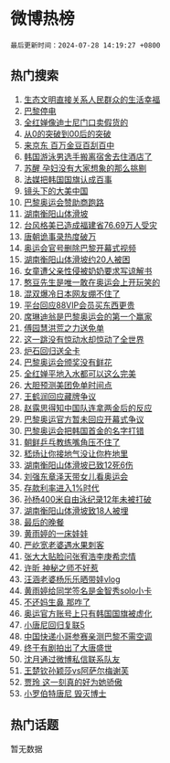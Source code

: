 # 微博热榜

`最后更新时间：2024-07-28 14:19:27 +0800`

## 热门搜索

1. [生态文明直接关系人民群众的生活幸福](https://m.weibo.cn/search?containerid=100103type%3D1%26t%3D10%26q%3D%23%E7%94%9F%E6%80%81%E6%96%87%E6%98%8E%E7%9B%B4%E6%8E%A5%E5%85%B3%E7%B3%BB%E4%BA%BA%E6%B0%91%E7%BE%A4%E4%BC%97%E7%9A%84%E7%94%9F%E6%B4%BB%E5%B9%B8%E7%A6%8F%23&stream_entry_id=51&isnewpage=1&extparam=seat%3D1%26stream_entry_id%3D51%26c_type%3D51%26q%3D%2523%25E7%2594%259F%25E6%2580%2581%25E6%2596%2587%25E6%2598%258E%25E7%259B%25B4%25E6%258E%25A5%25E5%2585%25B3%25E7%25B3%25BB%25E4%25BA%25BA%25E6%25B0%2591%25E7%25BE%25A4%25E4%25BC%2597%25E7%259A%2584%25E7%2594%259F%25E6%25B4%25BB%25E5%25B9%25B8%25E7%25A6%258F%2523%26cate%3D10103%26dgr%3D0%26pos%3D0%26filter_type%3Drealtimehot%26display_time%3D1722147566%26pre_seqid%3D17221475661630740303)
1. [巴黎停电](https://m.weibo.cn/search?containerid=100103type%3D1%26t%3D10%26q%3D%E5%B7%B4%E9%BB%8E%E5%81%9C%E7%94%B5&stream_entry_id=31&isnewpage=1&extparam=seat%3D1%26stream_entry_id%3D31%26flag%3D4%26realpos%3D1%26pos%3D0%26lcate%3D5001%26c_type%3D31%26filter_type%3Drealtimehot%26cate%3D5001%26dgr%3D0%26q%3D%25E5%25B7%25B4%25E9%25BB%258E%25E5%2581%259C%25E7%2594%25B5%26band_rank%3D1%26display_time%3D1722147566%26pre_seqid%3D17221475661630740303)
1. [全红婵像迪士尼门口卖假货的](https://m.weibo.cn/search?containerid=100103type%3D1%26t%3D10%26q%3D%E5%85%A8%E7%BA%A2%E5%A9%B5%E5%83%8F%E8%BF%AA%E5%A3%AB%E5%B0%BC%E9%97%A8%E5%8F%A3%E5%8D%96%E5%81%87%E8%B4%A7%E7%9A%84&stream_entry_id=31&isnewpage=1&extparam=seat%3D1%26stream_entry_id%3D31%26flag%3D1%26realpos%3D2%26pos%3D1%26lcate%3D5001%26c_type%3D31%26filter_type%3Drealtimehot%26cate%3D5001%26dgr%3D0%26q%3D%25E5%2585%25A8%25E7%25BA%25A2%25E5%25A9%25B5%25E5%2583%258F%25E8%25BF%25AA%25E5%25A3%25AB%25E5%25B0%25BC%25E9%2597%25A8%25E5%258F%25A3%25E5%258D%2596%25E5%2581%2587%25E8%25B4%25A7%25E7%259A%2584%26band_rank%3D2%26display_time%3D1722147566%26pre_seqid%3D17221475661630740303)
1. [从0的突破到00后的突破](https://m.weibo.cn/search?containerid=100103type%3D1%26t%3D10%26q%3D%23%E4%BB%8E0%E7%9A%84%E7%AA%81%E7%A0%B4%E5%88%B000%E5%90%8E%E7%9A%84%E7%AA%81%E7%A0%B4%23&stream_entry_id=31&isnewpage=1&extparam=seat%3D1%26stream_entry_id%3D31%26flag%3D0%26realpos%3D3%26pos%3D2%26lcate%3D5001%26c_type%3D31%26filter_type%3Drealtimehot%26cate%3D5001%26dgr%3D0%26q%3D%2523%25E4%25BB%258E0%25E7%259A%2584%25E7%25AA%2581%25E7%25A0%25B4%25E5%2588%25B000%25E5%2590%258E%25E7%259A%2584%25E7%25AA%2581%25E7%25A0%25B4%2523%26band_rank%3D3%26display_time%3D1722147566%26pre_seqid%3D17221475661630740303)
1. [来京东 百万金豆百刮百中](https://m.weibo.cn/search?containerid=100103type%3D1%26t%3D10%26q%3D%23%E6%9D%A5%E4%BA%AC%E4%B8%9C+%E7%99%BE%E4%B8%87%E9%87%91%E8%B1%86%E7%99%BE%E5%88%AE%E7%99%BE%E4%B8%AD%23&stream_entry_id=31&isnewpage=1&extparam=seat%3D1%26adid%3D248325%26is_ad_pos%3D1%26topic_ad%3D1%26filter_type%3Drealtimehot%26stream_entry_id%3D31%26c_type%3D31%26lcate%3D5001%26q%3D%2523%25E6%259D%25A5%25E4%25BA%25AC%25E4%25B8%259C%2520%25E7%2599%25BE%25E4%25B8%2587%25E9%2587%2591%25E8%25B1%2586%25E7%2599%25BE%25E5%2588%25AE%25E7%2599%25BE%25E4%25B8%25AD%2523%26cate%3D5001%26dgr%3D0%26pos%3D3%26band_rank%3D4%26display_time%3D1722147566%26pre_seqid%3D17221475661630740303)
1. [韩国游泳男选手搬离宿舍去住酒店了](https://m.weibo.cn/search?containerid=100103type%3D1%26t%3D10%26q%3D%23%E9%9F%A9%E5%9B%BD%E6%B8%B8%E6%B3%B3%E7%94%B7%E9%80%89%E6%89%8B%E6%90%AC%E7%A6%BB%E5%AE%BF%E8%88%8D%E5%8E%BB%E4%BD%8F%E9%85%92%E5%BA%97%E4%BA%86%23&stream_entry_id=31&isnewpage=1&extparam=seat%3D1%26stream_entry_id%3D31%26flag%3D2%26realpos%3D4%26pos%3D4%26lcate%3D5001%26c_type%3D31%26filter_type%3Drealtimehot%26cate%3D5001%26dgr%3D0%26q%3D%2523%25E9%259F%25A9%25E5%259B%25BD%25E6%25B8%25B8%25E6%25B3%25B3%25E7%2594%25B7%25E9%2580%2589%25E6%2589%258B%25E6%2590%25AC%25E7%25A6%25BB%25E5%25AE%25BF%25E8%2588%258D%25E5%258E%25BB%25E4%25BD%258F%25E9%2585%2592%25E5%25BA%2597%25E4%25BA%2586%2523%26band_rank%3D4%26display_time%3D1722147566%26pre_seqid%3D17221475661630740303)
1. [苏醒 孕妇没有大家想象的那么挑剔](https://m.weibo.cn/search?containerid=100103type%3D1%26t%3D10%26q%3D%E8%8B%8F%E9%86%92+%E5%AD%95%E5%A6%87%E6%B2%A1%E6%9C%89%E5%A4%A7%E5%AE%B6%E6%83%B3%E8%B1%A1%E7%9A%84%E9%82%A3%E4%B9%88%E6%8C%91%E5%89%94&stream_entry_id=31&isnewpage=1&extparam=seat%3D1%26stream_entry_id%3D31%26flag%3D2%26realpos%3D5%26pos%3D5%26lcate%3D5001%26c_type%3D31%26filter_type%3Drealtimehot%26cate%3D5001%26dgr%3D0%26q%3D%25E8%258B%258F%25E9%2586%2592%2520%25E5%25AD%2595%25E5%25A6%2587%25E6%25B2%25A1%25E6%259C%2589%25E5%25A4%25A7%25E5%25AE%25B6%25E6%2583%25B3%25E8%25B1%25A1%25E7%259A%2584%25E9%2582%25A3%25E4%25B9%2588%25E6%258C%2591%25E5%2589%2594%26band_rank%3D5%26display_time%3D1722147566%26pre_seqid%3D17221475661630740303)
1. [法媒把韩国国旗认成百事](https://m.weibo.cn/search?containerid=100103type%3D1%26t%3D10%26q%3D%23%E6%B3%95%E5%AA%92%E6%8A%8A%E9%9F%A9%E5%9B%BD%E5%9B%BD%E6%97%97%E8%AE%A4%E6%88%90%E7%99%BE%E4%BA%8B%23&stream_entry_id=31&isnewpage=1&extparam=seat%3D1%26stream_entry_id%3D31%26flag%3D1%26realpos%3D6%26pos%3D6%26lcate%3D5001%26c_type%3D31%26filter_type%3Drealtimehot%26cate%3D5001%26dgr%3D0%26q%3D%2523%25E6%25B3%2595%25E5%25AA%2592%25E6%258A%258A%25E9%259F%25A9%25E5%259B%25BD%25E5%259B%25BD%25E6%2597%2597%25E8%25AE%25A4%25E6%2588%2590%25E7%2599%25BE%25E4%25BA%258B%2523%26band_rank%3D6%26display_time%3D1722147566%26pre_seqid%3D17221475661630740303)
1. [镜头下的大美中国](https://m.weibo.cn/search?containerid=100103type%3D1%26t%3D10%26q%3D%23%E9%95%9C%E5%A4%B4%E4%B8%8B%E7%9A%84%E5%A4%A7%E7%BE%8E%E4%B8%AD%E5%9B%BD%23&stream_entry_id=31&isnewpage=1&extparam=seat%3D1%26adid%3D247109%26is_ad_pos%3D1%26pos%3D7%26filter_type%3Drealtimehot%26c_type%3D31%26stream_entry_id%3D31%26lcate%3D5001%26cate%3D5001%26dgr%3D0%26q%3D%2523%25E9%2595%259C%25E5%25A4%25B4%25E4%25B8%258B%25E7%259A%2584%25E5%25A4%25A7%25E7%25BE%258E%25E4%25B8%25AD%25E5%259B%25BD%2523%26band_rank%3D7%26display_time%3D1722147566%26pre_seqid%3D17221475661630740303)
1. [巴黎奥运会赞助商跑路](https://m.weibo.cn/search?containerid=100103type%3D1%26t%3D10%26q%3D%23%E5%B7%B4%E9%BB%8E%E5%A5%A5%E8%BF%90%E4%BC%9A%E8%B5%9E%E5%8A%A9%E5%95%86%E8%B7%91%E8%B7%AF%23&stream_entry_id=31&isnewpage=1&extparam=seat%3D1%26stream_entry_id%3D31%26flag%3D0%26realpos%3D7%26pos%3D8%26lcate%3D5001%26c_type%3D31%26filter_type%3Drealtimehot%26cate%3D5001%26dgr%3D0%26q%3D%2523%25E5%25B7%25B4%25E9%25BB%258E%25E5%25A5%25A5%25E8%25BF%2590%25E4%25BC%259A%25E8%25B5%259E%25E5%258A%25A9%25E5%2595%2586%25E8%25B7%2591%25E8%25B7%25AF%2523%26band_rank%3D7%26display_time%3D1722147566%26pre_seqid%3D17221475661630740303)
1. [湖南衡阳山体滑坡](https://m.weibo.cn/search?containerid=100103type%3D1%26t%3D10%26q%3D%23%E6%B9%96%E5%8D%97%E8%A1%A1%E9%98%B3%E5%B1%B1%E4%BD%93%E6%BB%91%E5%9D%A1%23&stream_entry_id=31&isnewpage=1&extparam=seat%3D1%26stream_entry_id%3D31%26flag%3D1%26realpos%3D8%26pos%3D9%26lcate%3D5001%26c_type%3D31%26filter_type%3Drealtimehot%26cate%3D5001%26dgr%3D0%26q%3D%2523%25E6%25B9%2596%25E5%258D%2597%25E8%25A1%25A1%25E9%2598%25B3%25E5%25B1%25B1%25E4%25BD%2593%25E6%25BB%2591%25E5%259D%25A1%2523%26band_rank%3D8%26display_time%3D1722147566%26pre_seqid%3D17221475661630740303)
1. [台风格美已造成福建省76.69万人受灾](https://m.weibo.cn/search?containerid=100103type%3D1%26t%3D10%26q%3D%23%E5%8F%B0%E9%A3%8E%E6%A0%BC%E7%BE%8E%E5%B7%B2%E9%80%A0%E6%88%90%E7%A6%8F%E5%BB%BA%E7%9C%8176.69%E4%B8%87%E4%BA%BA%E5%8F%97%E7%81%BE%23&stream_entry_id=31&isnewpage=1&extparam=seat%3D1%26stream_entry_id%3D31%26flag%3D0%26realpos%3D9%26pos%3D10%26lcate%3D5001%26c_type%3D31%26filter_type%3Drealtimehot%26cate%3D5001%26dgr%3D0%26q%3D%2523%25E5%258F%25B0%25E9%25A3%258E%25E6%25A0%25BC%25E7%25BE%258E%25E5%25B7%25B2%25E9%2580%25A0%25E6%2588%2590%25E7%25A6%258F%25E5%25BB%25BA%25E7%259C%258176.69%25E4%25B8%2587%25E4%25BA%25BA%25E5%258F%2597%25E7%2581%25BE%2523%26band_rank%3D9%26display_time%3D1722147566%26pre_seqid%3D17221475661630740303)
1. [唐朝诡事录热度破万](https://m.weibo.cn/search?containerid=100103type%3D1%26t%3D10%26q%3D%E5%94%90%E6%9C%9D%E8%AF%A1%E4%BA%8B%E5%BD%95%E7%83%AD%E5%BA%A6%E7%A0%B4%E4%B8%87&stream_entry_id=31&isnewpage=1&extparam=seat%3D1%26stream_entry_id%3D31%26flag%3D1%26realpos%3D10%26pos%3D11%26lcate%3D5001%26c_type%3D31%26filter_type%3Drealtimehot%26cate%3D5001%26dgr%3D0%26q%3D%25E5%2594%2590%25E6%259C%259D%25E8%25AF%25A1%25E4%25BA%258B%25E5%25BD%2595%25E7%2583%25AD%25E5%25BA%25A6%25E7%25A0%25B4%25E4%25B8%2587%26band_rank%3D10%26display_time%3D1722147566%26pre_seqid%3D17221475661630740303)
1. [奥运会官号删除巴黎开幕式视频](https://m.weibo.cn/search?containerid=100103type%3D1%26t%3D10%26q%3D%23%E5%A5%A5%E8%BF%90%E4%BC%9A%E5%AE%98%E5%8F%B7%E5%88%A0%E9%99%A4%E5%B7%B4%E9%BB%8E%E5%BC%80%E5%B9%95%E5%BC%8F%E8%A7%86%E9%A2%91%23&stream_entry_id=31&isnewpage=1&extparam=seat%3D1%26stream_entry_id%3D31%26flag%3D2%26realpos%3D11%26pos%3D12%26lcate%3D5001%26c_type%3D31%26filter_type%3Drealtimehot%26cate%3D5001%26dgr%3D0%26q%3D%2523%25E5%25A5%25A5%25E8%25BF%2590%25E4%25BC%259A%25E5%25AE%2598%25E5%258F%25B7%25E5%2588%25A0%25E9%2599%25A4%25E5%25B7%25B4%25E9%25BB%258E%25E5%25BC%2580%25E5%25B9%2595%25E5%25BC%258F%25E8%25A7%2586%25E9%25A2%2591%2523%26band_rank%3D11%26display_time%3D1722147566%26pre_seqid%3D17221475661630740303)
1. [湖南衡阳山体滑坡约20人被困](https://m.weibo.cn/search?containerid=100103type%3D1%26t%3D10%26q%3D%23%E6%B9%96%E5%8D%97%E8%A1%A1%E9%98%B3%E5%B1%B1%E4%BD%93%E6%BB%91%E5%9D%A1%E7%BA%A620%E4%BA%BA%E8%A2%AB%E5%9B%B0%23&stream_entry_id=31&isnewpage=1&extparam=seat%3D1%26stream_entry_id%3D31%26flag%3D0%26realpos%3D12%26pos%3D13%26lcate%3D5001%26c_type%3D31%26filter_type%3Drealtimehot%26cate%3D5001%26dgr%3D0%26q%3D%2523%25E6%25B9%2596%25E5%258D%2597%25E8%25A1%25A1%25E9%2598%25B3%25E5%25B1%25B1%25E4%25BD%2593%25E6%25BB%2591%25E5%259D%25A1%25E7%25BA%25A620%25E4%25BA%25BA%25E8%25A2%25AB%25E5%259B%25B0%2523%26band_rank%3D12%26display_time%3D1722147566%26pre_seqid%3D17221475661630740303)
1. [女童遭父亲性侵被奶奶要求写谅解书](https://m.weibo.cn/search?containerid=100103type%3D1%26t%3D10%26q%3D%23%E5%A5%B3%E7%AB%A5%E9%81%AD%E7%88%B6%E4%BA%B2%E6%80%A7%E4%BE%B5%E8%A2%AB%E5%A5%B6%E5%A5%B6%E8%A6%81%E6%B1%82%E5%86%99%E8%B0%85%E8%A7%A3%E4%B9%A6%23&stream_entry_id=31&isnewpage=1&extparam=seat%3D1%26stream_entry_id%3D31%26flag%3D0%26realpos%3D13%26pos%3D14%26lcate%3D5001%26c_type%3D31%26filter_type%3Drealtimehot%26cate%3D5001%26dgr%3D0%26q%3D%2523%25E5%25A5%25B3%25E7%25AB%25A5%25E9%2581%25AD%25E7%2588%25B6%25E4%25BA%25B2%25E6%2580%25A7%25E4%25BE%25B5%25E8%25A2%25AB%25E5%25A5%25B6%25E5%25A5%25B6%25E8%25A6%2581%25E6%25B1%2582%25E5%2586%2599%25E8%25B0%2585%25E8%25A7%25A3%25E4%25B9%25A6%2523%26band_rank%3D13%26display_time%3D1722147566%26pre_seqid%3D17221475661630740303)
1. [憨豆先生是唯一敢在奥运会上开玩笑的](https://m.weibo.cn/search?containerid=100103type%3D1%26t%3D10%26q%3D%E6%86%A8%E8%B1%86%E5%85%88%E7%94%9F%E6%98%AF%E5%94%AF%E4%B8%80%E6%95%A2%E5%9C%A8%E5%A5%A5%E8%BF%90%E4%BC%9A%E4%B8%8A%E5%BC%80%E7%8E%A9%E7%AC%91%E7%9A%84&stream_entry_id=31&isnewpage=1&extparam=seat%3D1%26stream_entry_id%3D31%26flag%3D2%26realpos%3D14%26pos%3D15%26lcate%3D5001%26c_type%3D31%26filter_type%3Drealtimehot%26cate%3D5001%26dgr%3D0%26q%3D%25E6%2586%25A8%25E8%25B1%2586%25E5%2585%2588%25E7%2594%259F%25E6%2598%25AF%25E5%2594%25AF%25E4%25B8%2580%25E6%2595%25A2%25E5%259C%25A8%25E5%25A5%25A5%25E8%25BF%2590%25E4%25BC%259A%25E4%25B8%258A%25E5%25BC%2580%25E7%258E%25A9%25E7%25AC%2591%25E7%259A%2584%26band_rank%3D14%26display_time%3D1722147566%26pre_seqid%3D17221475661630740303)
1. [混双爆冷日本网友绷不住了](https://m.weibo.cn/search?containerid=100103type%3D1%26t%3D10%26q%3D%23%E6%B7%B7%E5%8F%8C%E7%88%86%E5%86%B7%E6%97%A5%E6%9C%AC%E7%BD%91%E5%8F%8B%E7%BB%B7%E4%B8%8D%E4%BD%8F%E4%BA%86%23&stream_entry_id=31&isnewpage=1&extparam=seat%3D1%26stream_entry_id%3D31%26flag%3D0%26realpos%3D15%26pos%3D16%26lcate%3D5001%26c_type%3D31%26filter_type%3Drealtimehot%26cate%3D5001%26dgr%3D0%26q%3D%2523%25E6%25B7%25B7%25E5%258F%258C%25E7%2588%2586%25E5%2586%25B7%25E6%2597%25A5%25E6%259C%25AC%25E7%25BD%2591%25E5%258F%258B%25E7%25BB%25B7%25E4%25B8%258D%25E4%25BD%258F%25E4%25BA%2586%2523%26band_rank%3D15%26display_time%3D1722147566%26pre_seqid%3D17221475661630740303)
1. [平台回应88VIP会员买东西更贵](https://m.weibo.cn/search?containerid=100103type%3D1%26t%3D10%26q%3D%23%E5%B9%B3%E5%8F%B0%E5%9B%9E%E5%BA%9488VIP%E4%BC%9A%E5%91%98%E4%B9%B0%E4%B8%9C%E8%A5%BF%E6%9B%B4%E8%B4%B5%23&stream_entry_id=31&isnewpage=1&extparam=seat%3D1%26stream_entry_id%3D31%26flag%3D1%26realpos%3D16%26pos%3D17%26lcate%3D5001%26c_type%3D31%26filter_type%3Drealtimehot%26cate%3D5001%26dgr%3D0%26q%3D%2523%25E5%25B9%25B3%25E5%258F%25B0%25E5%259B%259E%25E5%25BA%259488VIP%25E4%25BC%259A%25E5%2591%2598%25E4%25B9%25B0%25E4%25B8%259C%25E8%25A5%25BF%25E6%259B%25B4%25E8%25B4%25B5%2523%26band_rank%3D16%26display_time%3D1722147566%26pre_seqid%3D17221475661630740303)
1. [席琳迪翁是巴黎奥运会的第一个赢家](https://m.weibo.cn/search?containerid=100103type%3D1%26t%3D10%26q%3D%23%E5%B8%AD%E7%90%B3%E8%BF%AA%E7%BF%81%E6%98%AF%E5%B7%B4%E9%BB%8E%E5%A5%A5%E8%BF%90%E4%BC%9A%E7%9A%84%E7%AC%AC%E4%B8%80%E4%B8%AA%E8%B5%A2%E5%AE%B6%23&stream_entry_id=31&isnewpage=1&extparam=seat%3D1%26stream_entry_id%3D31%26flag%3D0%26realpos%3D17%26pos%3D18%26lcate%3D5001%26c_type%3D31%26filter_type%3Drealtimehot%26cate%3D5001%26dgr%3D0%26q%3D%2523%25E5%25B8%25AD%25E7%2590%25B3%25E8%25BF%25AA%25E7%25BF%2581%25E6%2598%25AF%25E5%25B7%25B4%25E9%25BB%258E%25E5%25A5%25A5%25E8%25BF%2590%25E4%25BC%259A%25E7%259A%2584%25E7%25AC%25AC%25E4%25B8%2580%25E4%25B8%25AA%25E8%25B5%25A2%25E5%25AE%25B6%2523%26band_rank%3D17%26display_time%3D1722147566%26pre_seqid%3D17221475661630740303)
1. [傅园慧洪荒之力送免单](https://m.weibo.cn/search?containerid=100103type%3D1%26t%3D10%26q%3D%23%E5%82%85%E5%9B%AD%E6%85%A7%E6%B4%AA%E8%8D%92%E4%B9%8B%E5%8A%9B%E9%80%81%E5%85%8D%E5%8D%95%23&stream_entry_id=31&isnewpage=1&extparam=seat%3D1%26adid%3D246571%26flag%3D0%26realpos%3D18%26pos%3D19%26filter_type%3Drealtimehot%26c_type%3D31%26stream_entry_id%3D31%26lcate%3D5001%26cate%3D5001%26dgr%3D0%26q%3D%2523%25E5%2582%2585%25E5%259B%25AD%25E6%2585%25A7%25E6%25B4%25AA%25E8%258D%2592%25E4%25B9%258B%25E5%258A%259B%25E9%2580%2581%25E5%2585%258D%25E5%258D%2595%2523%26band_rank%3D18%26display_time%3D1722147566%26pre_seqid%3D17221475661630740303)
1. [这一跳没有惊动水却惊动了全世界](https://m.weibo.cn/search?containerid=100103type%3D1%26t%3D10%26q%3D%E8%BF%99%E4%B8%80%E8%B7%B3%E6%B2%A1%E6%9C%89%E6%83%8A%E5%8A%A8%E6%B0%B4%E5%8D%B4%E6%83%8A%E5%8A%A8%E4%BA%86%E5%85%A8%E4%B8%96%E7%95%8C&stream_entry_id=31&isnewpage=1&extparam=seat%3D1%26stream_entry_id%3D31%26flag%3D0%26realpos%3D19%26pos%3D20%26lcate%3D5001%26c_type%3D31%26filter_type%3Drealtimehot%26cate%3D5001%26dgr%3D0%26q%3D%25E8%25BF%2599%25E4%25B8%2580%25E8%25B7%25B3%25E6%25B2%25A1%25E6%259C%2589%25E6%2583%258A%25E5%258A%25A8%25E6%25B0%25B4%25E5%258D%25B4%25E6%2583%258A%25E5%258A%25A8%25E4%25BA%2586%25E5%2585%25A8%25E4%25B8%2596%25E7%2595%258C%26band_rank%3D19%26display_time%3D1722147566%26pre_seqid%3D17221475661630740303)
1. [炉石回归送全卡](https://m.weibo.cn/search?containerid=100103type%3D1%26t%3D10%26q%3D%23%E7%82%89%E7%9F%B3%E5%9B%9E%E5%BD%92%E9%80%81%E5%85%A8%E5%8D%A1%23&stream_entry_id=31&isnewpage=1&extparam=seat%3D1%26stream_entry_id%3D31%26flag%3D1%26realpos%3D20%26pos%3D21%26lcate%3D5001%26c_type%3D31%26filter_type%3Drealtimehot%26cate%3D5001%26dgr%3D0%26q%3D%2523%25E7%2582%2589%25E7%259F%25B3%25E5%259B%259E%25E5%25BD%2592%25E9%2580%2581%25E5%2585%25A8%25E5%258D%25A1%2523%26band_rank%3D20%26display_time%3D1722147566%26pre_seqid%3D17221475661630740303)
1. [巴黎奥运会颁奖没有鲜花](https://m.weibo.cn/search?containerid=100103type%3D1%26t%3D10%26q%3D%23%E5%B7%B4%E9%BB%8E%E5%A5%A5%E8%BF%90%E4%BC%9A%E9%A2%81%E5%A5%96%E6%B2%A1%E6%9C%89%E9%B2%9C%E8%8A%B1%23&stream_entry_id=31&isnewpage=1&extparam=seat%3D1%26stream_entry_id%3D31%26flag%3D0%26realpos%3D21%26pos%3D22%26lcate%3D5001%26c_type%3D31%26filter_type%3Drealtimehot%26cate%3D5001%26dgr%3D0%26q%3D%2523%25E5%25B7%25B4%25E9%25BB%258E%25E5%25A5%25A5%25E8%25BF%2590%25E4%25BC%259A%25E9%25A2%2581%25E5%25A5%2596%25E6%25B2%25A1%25E6%259C%2589%25E9%25B2%259C%25E8%258A%25B1%2523%26band_rank%3D21%26display_time%3D1722147566%26pre_seqid%3D17221475661630740303)
1. [全红婵平地入水都可以这么完美](https://m.weibo.cn/search?containerid=100103type%3D1%26t%3D10%26q%3D%23%E5%85%A8%E7%BA%A2%E5%A9%B5%E5%B9%B3%E5%9C%B0%E5%85%A5%E6%B0%B4%E9%83%BD%E5%8F%AF%E4%BB%A5%E8%BF%99%E4%B9%88%E5%AE%8C%E7%BE%8E%23&stream_entry_id=31&isnewpage=1&extparam=seat%3D1%26stream_entry_id%3D31%26flag%3D1%26realpos%3D22%26pos%3D23%26lcate%3D5001%26c_type%3D31%26filter_type%3Drealtimehot%26cate%3D5001%26dgr%3D0%26q%3D%2523%25E5%2585%25A8%25E7%25BA%25A2%25E5%25A9%25B5%25E5%25B9%25B3%25E5%259C%25B0%25E5%2585%25A5%25E6%25B0%25B4%25E9%2583%25BD%25E5%258F%25AF%25E4%25BB%25A5%25E8%25BF%2599%25E4%25B9%2588%25E5%25AE%258C%25E7%25BE%258E%2523%26band_rank%3D22%26display_time%3D1722147566%26pre_seqid%3D17221475661630740303)
1. [大胆预测美团免单时间点](https://m.weibo.cn/search?containerid=100103type%3D1%26t%3D10%26q%3D%E5%A4%A7%E8%83%86%E9%A2%84%E6%B5%8B%E7%BE%8E%E5%9B%A2%E5%85%8D%E5%8D%95%E6%97%B6%E9%97%B4%E7%82%B9&stream_entry_id=31&isnewpage=1&extparam=seat%3D1%26adid%3D248412%26flag%3D0%26realpos%3D23%26pos%3D24%26filter_type%3Drealtimehot%26c_type%3D31%26stream_entry_id%3D31%26lcate%3D5001%26cate%3D5001%26dgr%3D0%26q%3D%25E5%25A4%25A7%25E8%2583%2586%25E9%25A2%2584%25E6%25B5%258B%25E7%25BE%258E%25E5%259B%25A2%25E5%2585%258D%25E5%258D%2595%25E6%2597%25B6%25E9%2597%25B4%25E7%2582%25B9%26band_rank%3D23%26display_time%3D1722147566%26pre_seqid%3D17221475661630740303)
1. [王鹤润回应藏牌争议](https://m.weibo.cn/search?containerid=100103type%3D1%26t%3D10%26q%3D%23%E7%8E%8B%E9%B9%A4%E6%B6%A6%E5%9B%9E%E5%BA%94%E8%97%8F%E7%89%8C%E4%BA%89%E8%AE%AE%23&stream_entry_id=31&isnewpage=1&extparam=seat%3D1%26stream_entry_id%3D31%26flag%3D1%26realpos%3D24%26pos%3D25%26lcate%3D5001%26c_type%3D31%26filter_type%3Drealtimehot%26cate%3D5001%26dgr%3D0%26q%3D%2523%25E7%258E%258B%25E9%25B9%25A4%25E6%25B6%25A6%25E5%259B%259E%25E5%25BA%2594%25E8%2597%258F%25E7%2589%258C%25E4%25BA%2589%25E8%25AE%25AE%2523%26band_rank%3D24%26display_time%3D1722147566%26pre_seqid%3D17221475661630740303)
1. [赵露思得知中国队连拿两金后的反应](https://m.weibo.cn/search?containerid=100103type%3D1%26t%3D10%26q%3D%23%E8%B5%B5%E9%9C%B2%E6%80%9D%E5%BE%97%E7%9F%A5%E4%B8%AD%E5%9B%BD%E9%98%9F%E8%BF%9E%E6%8B%BF%E4%B8%A4%E9%87%91%E5%90%8E%E7%9A%84%E5%8F%8D%E5%BA%94%23&stream_entry_id=31&isnewpage=1&extparam=seat%3D1%26stream_entry_id%3D31%26flag%3D2%26realpos%3D25%26pos%3D26%26lcate%3D5001%26c_type%3D31%26filter_type%3Drealtimehot%26cate%3D5001%26dgr%3D0%26q%3D%2523%25E8%25B5%25B5%25E9%259C%25B2%25E6%2580%259D%25E5%25BE%2597%25E7%259F%25A5%25E4%25B8%25AD%25E5%259B%25BD%25E9%2598%259F%25E8%25BF%259E%25E6%258B%25BF%25E4%25B8%25A4%25E9%2587%2591%25E5%2590%258E%25E7%259A%2584%25E5%258F%258D%25E5%25BA%2594%2523%26band_rank%3D25%26display_time%3D1722147566%26pre_seqid%3D17221475661630740303)
1. [巴黎奥运官方暂未回应开幕式争议](https://m.weibo.cn/search?containerid=100103type%3D1%26t%3D10%26q%3D%23%E5%B7%B4%E9%BB%8E%E5%A5%A5%E8%BF%90%E5%AE%98%E6%96%B9%E6%9A%82%E6%9C%AA%E5%9B%9E%E5%BA%94%E5%BC%80%E5%B9%95%E5%BC%8F%E4%BA%89%E8%AE%AE%23&stream_entry_id=31&isnewpage=1&extparam=seat%3D1%26stream_entry_id%3D31%26flag%3D1%26realpos%3D26%26pos%3D27%26lcate%3D5001%26c_type%3D31%26filter_type%3Drealtimehot%26cate%3D5001%26dgr%3D0%26q%3D%2523%25E5%25B7%25B4%25E9%25BB%258E%25E5%25A5%25A5%25E8%25BF%2590%25E5%25AE%2598%25E6%2596%25B9%25E6%259A%2582%25E6%259C%25AA%25E5%259B%259E%25E5%25BA%2594%25E5%25BC%2580%25E5%25B9%2595%25E5%25BC%258F%25E4%25BA%2589%25E8%25AE%25AE%2523%26band_rank%3D26%26display_time%3D1722147566%26pre_seqid%3D17221475661630740303)
1. [巴黎奥运会把韩国首金的名字打错](https://m.weibo.cn/search?containerid=100103type%3D1%26t%3D10%26q%3D%23%E5%B7%B4%E9%BB%8E%E5%A5%A5%E8%BF%90%E4%BC%9A%E6%8A%8A%E9%9F%A9%E5%9B%BD%E9%A6%96%E9%87%91%E7%9A%84%E5%90%8D%E5%AD%97%E6%89%93%E9%94%99%23&stream_entry_id=31&isnewpage=1&extparam=seat%3D1%26stream_entry_id%3D31%26flag%3D0%26realpos%3D27%26pos%3D28%26lcate%3D5001%26c_type%3D31%26filter_type%3Drealtimehot%26cate%3D5001%26dgr%3D0%26q%3D%2523%25E5%25B7%25B4%25E9%25BB%258E%25E5%25A5%25A5%25E8%25BF%2590%25E4%25BC%259A%25E6%258A%258A%25E9%259F%25A9%25E5%259B%25BD%25E9%25A6%2596%25E9%2587%2591%25E7%259A%2584%25E5%2590%258D%25E5%25AD%2597%25E6%2589%2593%25E9%2594%2599%2523%26band_rank%3D27%26display_time%3D1722147566%26pre_seqid%3D17221475661630740303)
1. [朝鲜乒乓教练嘴角压不住了](https://m.weibo.cn/search?containerid=100103type%3D1%26t%3D10%26q%3D%23%E6%9C%9D%E9%B2%9C%E4%B9%92%E4%B9%93%E6%95%99%E7%BB%83%E5%98%B4%E8%A7%92%E5%8E%8B%E4%B8%8D%E4%BD%8F%E4%BA%86%23&stream_entry_id=31&isnewpage=1&extparam=seat%3D1%26stream_entry_id%3D31%26flag%3D0%26realpos%3D28%26pos%3D29%26lcate%3D5001%26c_type%3D31%26filter_type%3Drealtimehot%26cate%3D5001%26dgr%3D0%26q%3D%2523%25E6%259C%259D%25E9%25B2%259C%25E4%25B9%2592%25E4%25B9%2593%25E6%2595%2599%25E7%25BB%2583%25E5%2598%25B4%25E8%25A7%2592%25E5%258E%258B%25E4%25B8%258D%25E4%25BD%258F%25E4%25BA%2586%2523%26band_rank%3D28%26display_time%3D1722147566%26pre_seqid%3D17221475661630740303)
1. [嵇炀让你接地气没让你杵地里](https://m.weibo.cn/search?containerid=100103type%3D1%26t%3D10%26q%3D%E5%B5%87%E7%82%80%E8%AE%A9%E4%BD%A0%E6%8E%A5%E5%9C%B0%E6%B0%94%E6%B2%A1%E8%AE%A9%E4%BD%A0%E6%9D%B5%E5%9C%B0%E9%87%8C&stream_entry_id=31&isnewpage=1&extparam=seat%3D1%26stream_entry_id%3D31%26flag%3D1%26realpos%3D29%26pos%3D30%26lcate%3D5001%26c_type%3D31%26filter_type%3Drealtimehot%26cate%3D5001%26dgr%3D0%26q%3D%25E5%25B5%2587%25E7%2582%2580%25E8%25AE%25A9%25E4%25BD%25A0%25E6%258E%25A5%25E5%259C%25B0%25E6%25B0%2594%25E6%25B2%25A1%25E8%25AE%25A9%25E4%25BD%25A0%25E6%259D%25B5%25E5%259C%25B0%25E9%2587%258C%26band_rank%3D29%26display_time%3D1722147566%26pre_seqid%3D17221475661630740303)
1. [湖南衡阳山体滑坡已致12死6伤](https://m.weibo.cn/search?containerid=100103type%3D1%26t%3D10%26q%3D%23%E6%B9%96%E5%8D%97%E8%A1%A1%E9%98%B3%E5%B1%B1%E4%BD%93%E6%BB%91%E5%9D%A1%E5%B7%B2%E8%87%B412%E6%AD%BB6%E4%BC%A4%23&stream_entry_id=31&isnewpage=1&extparam=seat%3D1%26stream_entry_id%3D31%26flag%3D1%26realpos%3D30%26pos%3D31%26lcate%3D5001%26c_type%3D31%26filter_type%3Drealtimehot%26cate%3D5001%26dgr%3D0%26q%3D%2523%25E6%25B9%2596%25E5%258D%2597%25E8%25A1%25A1%25E9%2598%25B3%25E5%25B1%25B1%25E4%25BD%2593%25E6%25BB%2591%25E5%259D%25A1%25E5%25B7%25B2%25E8%2587%25B412%25E6%25AD%25BB6%25E4%25BC%25A4%2523%26band_rank%3D30%26display_time%3D1722147566%26pre_seqid%3D17221475661630740303)
1. [刘强东章泽天带女儿看奥运会](https://m.weibo.cn/search?containerid=100103type%3D1%26t%3D10%26q%3D%23%E5%88%98%E5%BC%BA%E4%B8%9C%E7%AB%A0%E6%B3%BD%E5%A4%A9%E5%B8%A6%E5%A5%B3%E5%84%BF%E7%9C%8B%E5%A5%A5%E8%BF%90%E4%BC%9A%23&stream_entry_id=31&isnewpage=1&extparam=seat%3D1%26stream_entry_id%3D31%26flag%3D1%26realpos%3D31%26pos%3D32%26lcate%3D5001%26c_type%3D31%26filter_type%3Drealtimehot%26cate%3D5001%26dgr%3D0%26q%3D%2523%25E5%2588%2598%25E5%25BC%25BA%25E4%25B8%259C%25E7%25AB%25A0%25E6%25B3%25BD%25E5%25A4%25A9%25E5%25B8%25A6%25E5%25A5%25B3%25E5%2584%25BF%25E7%259C%258B%25E5%25A5%25A5%25E8%25BF%2590%25E4%25BC%259A%2523%26band_rank%3D31%26display_time%3D1722147566%26pre_seqid%3D17221475661630740303)
1. [存款利率进入1%时代](https://m.weibo.cn/search?containerid=100103type%3D1%26t%3D10%26q%3D%23%E5%AD%98%E6%AC%BE%E5%88%A9%E7%8E%87%E8%BF%9B%E5%85%A51%25%E6%97%B6%E4%BB%A3%23&stream_entry_id=31&isnewpage=1&extparam=seat%3D1%26stream_entry_id%3D31%26flag%3D1%26realpos%3D32%26pos%3D33%26lcate%3D5001%26c_type%3D31%26filter_type%3Drealtimehot%26cate%3D5001%26dgr%3D0%26q%3D%2523%25E5%25AD%2598%25E6%25AC%25BE%25E5%2588%25A9%25E7%258E%2587%25E8%25BF%259B%25E5%2585%25A51%2525%25E6%2597%25B6%25E4%25BB%25A3%2523%26band_rank%3D32%26display_time%3D1722147566%26pre_seqid%3D17221475661630740303)
1. [孙杨400米自由泳纪录12年未被打破](https://m.weibo.cn/search?containerid=100103type%3D1%26t%3D10%26q%3D%23%E5%AD%99%E6%9D%A8400%E7%B1%B3%E8%87%AA%E7%94%B1%E6%B3%B3%E7%BA%AA%E5%BD%9512%E5%B9%B4%E6%9C%AA%E8%A2%AB%E6%89%93%E7%A0%B4%23&stream_entry_id=31&isnewpage=1&extparam=seat%3D1%26stream_entry_id%3D31%26flag%3D0%26realpos%3D33%26pos%3D34%26lcate%3D5001%26c_type%3D31%26filter_type%3Drealtimehot%26cate%3D5001%26dgr%3D0%26q%3D%2523%25E5%25AD%2599%25E6%259D%25A8400%25E7%25B1%25B3%25E8%2587%25AA%25E7%2594%25B1%25E6%25B3%25B3%25E7%25BA%25AA%25E5%25BD%259512%25E5%25B9%25B4%25E6%259C%25AA%25E8%25A2%25AB%25E6%2589%2593%25E7%25A0%25B4%2523%26band_rank%3D33%26display_time%3D1722147566%26pre_seqid%3D17221475661630740303)
1. [湖南衡阳山体滑坡致18人被埋](https://m.weibo.cn/search?containerid=100103type%3D1%26t%3D10%26q%3D%23%E6%B9%96%E5%8D%97%E8%A1%A1%E9%98%B3%E5%B1%B1%E4%BD%93%E6%BB%91%E5%9D%A1%E8%87%B418%E4%BA%BA%E8%A2%AB%E5%9F%8B%23&stream_entry_id=31&isnewpage=1&extparam=seat%3D1%26stream_entry_id%3D31%26flag%3D0%26realpos%3D34%26pos%3D35%26lcate%3D5001%26c_type%3D31%26filter_type%3Drealtimehot%26cate%3D5001%26dgr%3D0%26q%3D%2523%25E6%25B9%2596%25E5%258D%2597%25E8%25A1%25A1%25E9%2598%25B3%25E5%25B1%25B1%25E4%25BD%2593%25E6%25BB%2591%25E5%259D%25A1%25E8%2587%25B418%25E4%25BA%25BA%25E8%25A2%25AB%25E5%259F%258B%2523%26band_rank%3D34%26display_time%3D1722147566%26pre_seqid%3D17221475661630740303)
1. [最后的晚餐](https://m.weibo.cn/search?containerid=100103type%3D1%26t%3D10%26q%3D%E6%9C%80%E5%90%8E%E7%9A%84%E6%99%9A%E9%A4%90&stream_entry_id=31&isnewpage=1&extparam=seat%3D1%26stream_entry_id%3D31%26flag%3D0%26realpos%3D35%26pos%3D36%26lcate%3D5001%26c_type%3D31%26filter_type%3Drealtimehot%26cate%3D5001%26dgr%3D0%26q%3D%25E6%259C%2580%25E5%2590%258E%25E7%259A%2584%25E6%2599%259A%25E9%25A4%2590%26band_rank%3D35%26display_time%3D1722147566%26pre_seqid%3D17221475661630740303)
1. [黄雨婷的一床娃娃](https://m.weibo.cn/search?containerid=100103type%3D1%26t%3D10%26q%3D%23%E9%BB%84%E9%9B%A8%E5%A9%B7%E7%9A%84%E4%B8%80%E5%BA%8A%E5%A8%83%E5%A8%83%23&stream_entry_id=31&isnewpage=1&extparam=seat%3D1%26stream_entry_id%3D31%26flag%3D1%26realpos%3D36%26pos%3D37%26lcate%3D5001%26c_type%3D31%26filter_type%3Drealtimehot%26cate%3D5001%26dgr%3D0%26q%3D%2523%25E9%25BB%2584%25E9%259B%25A8%25E5%25A9%25B7%25E7%259A%2584%25E4%25B8%2580%25E5%25BA%258A%25E5%25A8%2583%25E5%25A8%2583%2523%26band_rank%3D36%26display_time%3D1722147566%26pre_seqid%3D17221475661630740303)
1. [严屹宽老婆遇水果刺客](https://m.weibo.cn/search?containerid=100103type%3D1%26t%3D10%26q%3D%23%E4%B8%A5%E5%B1%B9%E5%AE%BD%E8%80%81%E5%A9%86%E9%81%87%E6%B0%B4%E6%9E%9C%E5%88%BA%E5%AE%A2%23&stream_entry_id=31&isnewpage=1&extparam=seat%3D1%26stream_entry_id%3D31%26flag%3D1%26realpos%3D37%26pos%3D38%26lcate%3D5001%26c_type%3D31%26filter_type%3Drealtimehot%26cate%3D5001%26dgr%3D0%26q%3D%2523%25E4%25B8%25A5%25E5%25B1%25B9%25E5%25AE%25BD%25E8%2580%2581%25E5%25A9%2586%25E9%2581%2587%25E6%25B0%25B4%25E6%259E%259C%25E5%2588%25BA%25E5%25AE%25A2%2523%26band_rank%3D37%26display_time%3D1722147566%26pre_seqid%3D17221475661630740303)
1. [张大大贴脸问张宥浩李庚希恋情](https://m.weibo.cn/search?containerid=100103type%3D1%26t%3D10%26q%3D%23%E5%BC%A0%E5%A4%A7%E5%A4%A7%E8%B4%B4%E8%84%B8%E9%97%AE%E5%BC%A0%E5%AE%A5%E6%B5%A9%E6%9D%8E%E5%BA%9A%E5%B8%8C%E6%81%8B%E6%83%85%23&stream_entry_id=31&isnewpage=1&extparam=seat%3D1%26stream_entry_id%3D31%26flag%3D1%26realpos%3D38%26pos%3D39%26lcate%3D5001%26c_type%3D31%26filter_type%3Drealtimehot%26cate%3D5001%26dgr%3D0%26q%3D%2523%25E5%25BC%25A0%25E5%25A4%25A7%25E5%25A4%25A7%25E8%25B4%25B4%25E8%2584%25B8%25E9%2597%25AE%25E5%25BC%25A0%25E5%25AE%25A5%25E6%25B5%25A9%25E6%259D%258E%25E5%25BA%259A%25E5%25B8%258C%25E6%2581%258B%25E6%2583%2585%2523%26band_rank%3D38%26display_time%3D1722147566%26pre_seqid%3D17221475661630740303)
1. [许昕 神秘之师不好惹](https://m.weibo.cn/search?containerid=100103type%3D1%26t%3D10%26q%3D%E8%AE%B8%E6%98%95+%E7%A5%9E%E7%A7%98%E4%B9%8B%E5%B8%88%E4%B8%8D%E5%A5%BD%E6%83%B9&stream_entry_id=31&isnewpage=1&extparam=seat%3D1%26stream_entry_id%3D31%26flag%3D0%26realpos%3D39%26pos%3D40%26lcate%3D5001%26c_type%3D31%26filter_type%3Drealtimehot%26cate%3D5001%26dgr%3D0%26q%3D%25E8%25AE%25B8%25E6%2598%2595%2520%25E7%25A5%259E%25E7%25A7%2598%25E4%25B9%258B%25E5%25B8%2588%25E4%25B8%258D%25E5%25A5%25BD%25E6%2583%25B9%26band_rank%3D39%26display_time%3D1722147566%26pre_seqid%3D17221475661630740303)
1. [汪涵老婆杨乐乐晒带娃vlog](https://m.weibo.cn/search?containerid=100103type%3D1%26t%3D10%26q%3D%23%E6%B1%AA%E6%B6%B5%E8%80%81%E5%A9%86%E6%9D%A8%E4%B9%90%E4%B9%90%E6%99%92%E5%B8%A6%E5%A8%83vlog%23&stream_entry_id=31&isnewpage=1&extparam=seat%3D1%26stream_entry_id%3D31%26flag%3D1%26realpos%3D40%26pos%3D41%26lcate%3D5001%26c_type%3D31%26filter_type%3Drealtimehot%26cate%3D5001%26dgr%3D0%26q%3D%2523%25E6%25B1%25AA%25E6%25B6%25B5%25E8%2580%2581%25E5%25A9%2586%25E6%259D%25A8%25E4%25B9%2590%25E4%25B9%2590%25E6%2599%2592%25E5%25B8%25A6%25E5%25A8%2583vlog%2523%26band_rank%3D40%26display_time%3D1722147566%26pre_seqid%3D17221475661630740303)
1. [黄雨婷给同学签名是金智秀solo小卡](https://m.weibo.cn/search?containerid=100103type%3D1%26t%3D10%26q%3D%23%E9%BB%84%E9%9B%A8%E5%A9%B7%E7%BB%99%E5%90%8C%E5%AD%A6%E7%AD%BE%E5%90%8D%E6%98%AF%E9%87%91%E6%99%BA%E7%A7%80solo%E5%B0%8F%E5%8D%A1%23&stream_entry_id=31&isnewpage=1&extparam=seat%3D1%26stream_entry_id%3D31%26flag%3D0%26realpos%3D41%26pos%3D42%26lcate%3D5001%26c_type%3D31%26filter_type%3Drealtimehot%26cate%3D5001%26dgr%3D0%26q%3D%2523%25E9%25BB%2584%25E9%259B%25A8%25E5%25A9%25B7%25E7%25BB%2599%25E5%2590%258C%25E5%25AD%25A6%25E7%25AD%25BE%25E5%2590%258D%25E6%2598%25AF%25E9%2587%2591%25E6%2599%25BA%25E7%25A7%2580solo%25E5%25B0%258F%25E5%258D%25A1%2523%26band_rank%3D41%26display_time%3D1722147566%26pre_seqid%3D17221475661630740303)
1. [不还妈生鼻 那咋了](https://m.weibo.cn/search?containerid=100103type%3D1%26t%3D10%26q%3D%E4%B8%8D%E8%BF%98%E5%A6%88%E7%94%9F%E9%BC%BB+%E9%82%A3%E5%92%8B%E4%BA%86&stream_entry_id=31&isnewpage=1&extparam=seat%3D1%26stream_entry_id%3D31%26flag%3D0%26realpos%3D42%26pos%3D43%26lcate%3D5001%26c_type%3D31%26filter_type%3Drealtimehot%26cate%3D5001%26dgr%3D0%26q%3D%25E4%25B8%258D%25E8%25BF%2598%25E5%25A6%2588%25E7%2594%259F%25E9%25BC%25BB%2520%25E9%2582%25A3%25E5%2592%258B%25E4%25BA%2586%26band_rank%3D42%26display_time%3D1722147566%26pre_seqid%3D17221475661630740303)
1. [奥运官方账号上只有韩国国旗被虚化](https://m.weibo.cn/search?containerid=100103type%3D1%26t%3D10%26q%3D%23%E5%A5%A5%E8%BF%90%E5%AE%98%E6%96%B9%E8%B4%A6%E5%8F%B7%E4%B8%8A%E5%8F%AA%E6%9C%89%E9%9F%A9%E5%9B%BD%E5%9B%BD%E6%97%97%E8%A2%AB%E8%99%9A%E5%8C%96%23&stream_entry_id=31&isnewpage=1&extparam=seat%3D1%26stream_entry_id%3D31%26flag%3D1%26realpos%3D43%26pos%3D44%26lcate%3D5001%26c_type%3D31%26filter_type%3Drealtimehot%26cate%3D5001%26dgr%3D0%26q%3D%2523%25E5%25A5%25A5%25E8%25BF%2590%25E5%25AE%2598%25E6%2596%25B9%25E8%25B4%25A6%25E5%258F%25B7%25E4%25B8%258A%25E5%258F%25AA%25E6%259C%2589%25E9%259F%25A9%25E5%259B%25BD%25E5%259B%25BD%25E6%2597%2597%25E8%25A2%25AB%25E8%2599%259A%25E5%258C%2596%2523%26band_rank%3D43%26display_time%3D1722147566%26pre_seqid%3D17221475661630740303)
1. [小唐尼回归复联5](https://m.weibo.cn/search?containerid=100103type%3D1%26t%3D10%26q%3D%23%E5%B0%8F%E5%94%90%E5%B0%BC%E5%9B%9E%E5%BD%92%E5%A4%8D%E8%81%945%23&stream_entry_id=31&isnewpage=1&extparam=seat%3D1%26stream_entry_id%3D31%26flag%3D0%26realpos%3D44%26pos%3D45%26lcate%3D5001%26c_type%3D31%26filter_type%3Drealtimehot%26cate%3D5001%26dgr%3D0%26q%3D%2523%25E5%25B0%258F%25E5%2594%2590%25E5%25B0%25BC%25E5%259B%259E%25E5%25BD%2592%25E5%25A4%258D%25E8%2581%25945%2523%26band_rank%3D44%26display_time%3D1722147566%26pre_seqid%3D17221475661630740303)
1. [中国快递小哥参赛亲测巴黎不需空调](https://m.weibo.cn/search?containerid=100103type%3D1%26t%3D10%26q%3D%23%E4%B8%AD%E5%9B%BD%E5%BF%AB%E9%80%92%E5%B0%8F%E5%93%A5%E5%8F%82%E8%B5%9B%E4%BA%B2%E6%B5%8B%E5%B7%B4%E9%BB%8E%E4%B8%8D%E9%9C%80%E7%A9%BA%E8%B0%83%23&stream_entry_id=31&isnewpage=1&extparam=seat%3D1%26stream_entry_id%3D31%26flag%3D0%26realpos%3D45%26pos%3D46%26lcate%3D5001%26c_type%3D31%26filter_type%3Drealtimehot%26cate%3D5001%26dgr%3D0%26q%3D%2523%25E4%25B8%25AD%25E5%259B%25BD%25E5%25BF%25AB%25E9%2580%2592%25E5%25B0%258F%25E5%2593%25A5%25E5%258F%2582%25E8%25B5%259B%25E4%25BA%25B2%25E6%25B5%258B%25E5%25B7%25B4%25E9%25BB%258E%25E4%25B8%258D%25E9%259C%2580%25E7%25A9%25BA%25E8%25B0%2583%2523%26band_rank%3D45%26display_time%3D1722147566%26pre_seqid%3D17221475661630740303)
1. [终于有剧拍出了大唐盛世](https://m.weibo.cn/search?containerid=100103type%3D1%26t%3D10%26q%3D%23%E7%BB%88%E4%BA%8E%E6%9C%89%E5%89%A7%E6%8B%8D%E5%87%BA%E4%BA%86%E5%A4%A7%E5%94%90%E7%9B%9B%E4%B8%96%23&stream_entry_id=31&isnewpage=1&extparam=seat%3D1%26stream_entry_id%3D31%26flag%3D0%26realpos%3D46%26pos%3D47%26lcate%3D5001%26c_type%3D31%26filter_type%3Drealtimehot%26cate%3D5001%26dgr%3D0%26q%3D%2523%25E7%25BB%2588%25E4%25BA%258E%25E6%259C%2589%25E5%2589%25A7%25E6%258B%258D%25E5%2587%25BA%25E4%25BA%2586%25E5%25A4%25A7%25E5%2594%2590%25E7%259B%259B%25E4%25B8%2596%2523%26band_rank%3D46%26display_time%3D1722147566%26pre_seqid%3D17221475661630740303)
1. [沈月通过微博私信联系队友](https://m.weibo.cn/search?containerid=100103type%3D1%26t%3D10%26q%3D%23%E6%B2%88%E6%9C%88%E9%80%9A%E8%BF%87%E5%BE%AE%E5%8D%9A%E7%A7%81%E4%BF%A1%E8%81%94%E7%B3%BB%E9%98%9F%E5%8F%8B%23&stream_entry_id=31&isnewpage=1&extparam=seat%3D1%26stream_entry_id%3D31%26flag%3D1%26realpos%3D47%26pos%3D48%26lcate%3D5001%26c_type%3D31%26filter_type%3Drealtimehot%26cate%3D5001%26dgr%3D0%26q%3D%2523%25E6%25B2%2588%25E6%259C%2588%25E9%2580%259A%25E8%25BF%2587%25E5%25BE%25AE%25E5%258D%259A%25E7%25A7%2581%25E4%25BF%25A1%25E8%2581%2594%25E7%25B3%25BB%25E9%2598%259F%25E5%258F%258B%2523%26band_rank%3D47%26display_time%3D1722147566%26pre_seqid%3D17221475661630740303)
1. [王楚钦孙颖莎vs阿萨尔梅谢芙](https://m.weibo.cn/search?containerid=100103type%3D1%26t%3D10%26q%3D%E7%8E%8B%E6%A5%9A%E9%92%A6%E5%AD%99%E9%A2%96%E8%8E%8Evs%E9%98%BF%E8%90%A8%E5%B0%94%E6%A2%85%E8%B0%A2%E8%8A%99&stream_entry_id=31&isnewpage=1&extparam=seat%3D1%26stream_entry_id%3D31%26flag%3D0%26realpos%3D48%26pos%3D49%26lcate%3D5001%26c_type%3D31%26filter_type%3Drealtimehot%26cate%3D5001%26dgr%3D0%26q%3D%25E7%258E%258B%25E6%25A5%259A%25E9%2592%25A6%25E5%25AD%2599%25E9%25A2%2596%25E8%258E%258Evs%25E9%2598%25BF%25E8%2590%25A8%25E5%25B0%2594%25E6%25A2%2585%25E8%25B0%25A2%25E8%258A%2599%26band_rank%3D48%26display_time%3D1722147566%26pre_seqid%3D17221475661630740303)
1. [贾玲 这一刻真的好为她骄傲](https://m.weibo.cn/search?containerid=100103type%3D1%26t%3D10%26q%3D%E8%B4%BE%E7%8E%B2+%E8%BF%99%E4%B8%80%E5%88%BB%E7%9C%9F%E7%9A%84%E5%A5%BD%E4%B8%BA%E5%A5%B9%E9%AA%84%E5%82%B2&stream_entry_id=31&isnewpage=1&extparam=seat%3D1%26stream_entry_id%3D31%26flag%3D1%26realpos%3D49%26pos%3D50%26lcate%3D5001%26c_type%3D31%26filter_type%3Drealtimehot%26cate%3D5001%26dgr%3D0%26q%3D%25E8%25B4%25BE%25E7%258E%25B2%2520%25E8%25BF%2599%25E4%25B8%2580%25E5%2588%25BB%25E7%259C%259F%25E7%259A%2584%25E5%25A5%25BD%25E4%25B8%25BA%25E5%25A5%25B9%25E9%25AA%2584%25E5%2582%25B2%26band_rank%3D49%26display_time%3D1722147566%26pre_seqid%3D17221475661630740303)
1. [小罗伯特唐尼 毁灭博士](https://m.weibo.cn/search?containerid=100103type%3D1%26t%3D10%26q%3D%E5%B0%8F%E7%BD%97%E4%BC%AF%E7%89%B9%E5%94%90%E5%B0%BC+%E6%AF%81%E7%81%AD%E5%8D%9A%E5%A3%AB&stream_entry_id=31&isnewpage=1&extparam=seat%3D1%26stream_entry_id%3D31%26flag%3D0%26realpos%3D50%26pos%3D51%26lcate%3D5001%26c_type%3D31%26filter_type%3Drealtimehot%26cate%3D5001%26dgr%3D0%26q%3D%25E5%25B0%258F%25E7%25BD%2597%25E4%25BC%25AF%25E7%2589%25B9%25E5%2594%2590%25E5%25B0%25BC%2520%25E6%25AF%2581%25E7%2581%25AD%25E5%258D%259A%25E5%25A3%25AB%26band_rank%3D50%26display_time%3D1722147566%26pre_seqid%3D17221475661630740303)

## 热门话题

暂无数据
